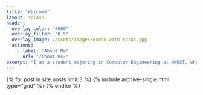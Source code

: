 ```yaml
---
title: "Welcome"
layout: splash
header:
  overlay_color: "#000"
  overlay_filter: "0.5"
  overlay_image: /assets/images/ocean-with-rocks.jpg
  actions:
    - label: "About Me"
      url: "/About-Me/"
excerpt: "I am a student majoring in Computer Engineering at HKUST, who is interested is in computer vision and robotics."
---
```

<div class="feature__wrapper">
  {% for post in site.posts limit:3 %}
    {% include archive-single.html type="grid" %}
  {% endfor %}
</div>